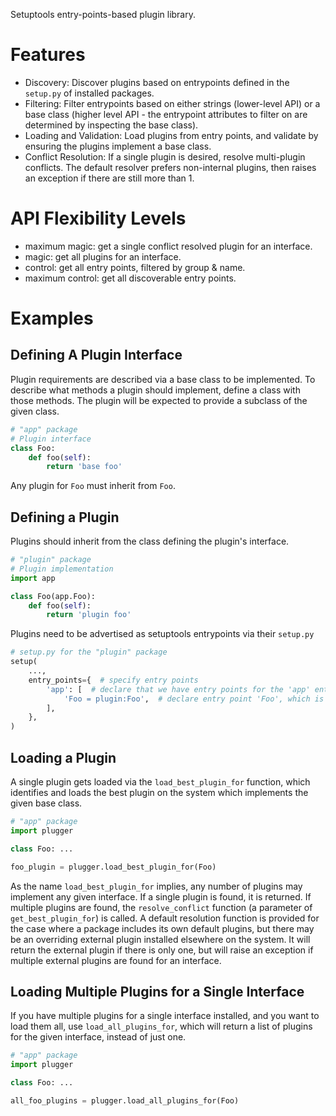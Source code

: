 Setuptools entry-points-based plugin library.

# Features

* Discovery: Discover plugins based on entrypoints defined in the `setup.py` of installed packages.
* Filtering: Filter entrypoints based on either strings (lower-level API) or a base class (higher level API - the entrypoint attributes  to filter on are determined by inspecting the base class).
* Loading and Validation: Load plugins from entry points, and validate by ensuring the plugins implement a base class.
* Conflict Resolution: If a single plugin is desired, resolve multi-plugin conflicts.  The default resolver prefers non-internal plugins, then raises an exception if there are still more than 1.

# API Flexibility Levels

* maximum magic: get a single conflict resolved plugin for an interface.
* magic: get all plugins for an interface.
* control: get all entry points, filtered by group & name.
* maximum control: get all discoverable entry points.

# Examples

## Defining A Plugin Interface

Plugin requirements are described via a base class to be implemented.  To describe what methods a plugin should implement, define a class with those methods.  The plugin will be expected to provide a subclass of the given class.

```python
# "app" package
# Plugin interface
class Foo:
    def foo(self):
        return 'base foo'
```

Any plugin for `Foo` must inherit from `Foo`.

## Defining a Plugin

Plugins should inherit from the class defining the plugin's interface.

```python
# "plugin" package
# Plugin implementation
import app

class Foo(app.Foo):
    def foo(self):
        return 'plugin foo'
```

Plugins need to be advertised as setuptools entrypoints via their `setup.py`

```python
# setup.py for the "plugin" package
setup(
    ...,
    entry_points={  # specify entry points
        'app': [  # declare that we have entry points for the 'app' entrypoint namespace
            'Foo = plugin:Foo',  # declare entry point 'Foo', which is our 'Foo' class.
        ],
    },
)
```

## Loading a Plugin

A single plugin gets loaded via the `load_best_plugin_for` function, which identifies and loads the best plugin on the system which implements the given base class.

```python
# "app" package
import plugger

class Foo: ...

foo_plugin = plugger.load_best_plugin_for(Foo)
```

As the name `load_best_plugin_for` implies, any number of plugins may implement any given interface.  If a single plugin is found, it is returned.  If multiple plugins are found, the `resolve_conflict` function (a parameter of `get_best_plugin_for`) is called.  A default resolution function is provided for the case where a package includes its own default plugins, but there may be an overriding external plugin installed elsewhere on the system.  It will return the external plugin if there is only one, but will raise an exception if multiple external plugins are found for an interface.

## Loading Multiple Plugins for a Single Interface

If you have multiple plugins for a single interface installed, and you want to load them all, use `load_all_plugins_for`, which will return a list of plugins for the given interface, instead of just one.

```python
# "app" package
import plugger

class Foo: ...

all_foo_plugins = plugger.load_all_plugins_for(Foo)
```
